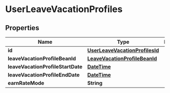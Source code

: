 
# UserLeaveVacationProfiles

## Properties
Name | Type | Description | Notes
------------ | ------------- | ------------- | -------------
**id** | [**UserLeaveVacationProfilesId**](UserLeaveVacationProfilesId.md) |  |  [optional]
**leaveVacationProfileBeanId** | [**LeaveVacationProfileBeanId**](LeaveVacationProfileBeanId.md) |  |  [optional]
**leaveVacationProfileStartDate** | [**DateTime**](DateTime.md) |  |  [optional]
**leaveVacationProfileEndDate** | [**DateTime**](DateTime.md) |  |  [optional]
**earnRateMode** | **String** |  |  [optional]



